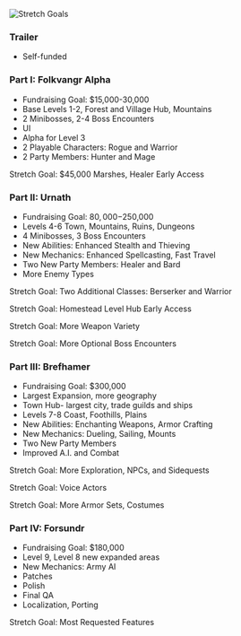 ![Stretch Goals](https://github.com/jcongerkallas1/Folkvangr/blob/master/Images/campaign_outline_promotional.jpg)

### Trailer
- Self-funded

### Part I: Folkvangr Alpha
- Fundraising Goal: $15,000-30,000
- Base Levels 1-2, Forest and Village Hub, Mountains
- 2 Minibosses, 2-4 Boss Encounters
- UI
- Alpha for Level 3
- 2 Playable Characters: Rogue and Warrior
- 2 Party Members: Hunter and Mage

Stretch Goal: $45,000 Marshes, Healer Early Access

### Part II: Urnath
- Fundraising Goal: $80,000-$250,000
- Levels 4-6 Town, Mountains, Ruins, Dungeons
- 4 Minibosses, 3 Boss Encounters
- New Abilities: Enhanced Stealth and Thieving
- New Mechanics: Enhanced Spellcasting, Fast Travel
- Two New Party Members: Healer and Bard
- More Enemy Types

Stretch Goal: Two Additional Classes: Berserker and Warrior

Stretch Goal: Homestead Level Hub Early Access

Stretch Goal: More Weapon Variety

Stretch Goal: More Optional Boss Encounters

### Part III: Brefhamer
- Fundraising Goal: $300,000
- Largest Expansion, more geography
- Town Hub- largest city, trade guilds and ships
- Levels 7-8 Coast, Foothills, Plains
- New Abilities: Enchanting Weapons, Armor Crafting
- New Mechanics: Dueling, Sailing, Mounts
- Two New Party Members
- Improved A.I. and Combat

Stretch Goal: More Exploration, NPCs, and Sidequests

Stretch Goal: Voice Actors

Stretch Goal: More Armor Sets, Costumes

### Part IV: Forsundr
- Fundraising Goal: $180,000
- Level 9, Level 8 new expanded areas
- New Mechanics: Army AI
- Patches
- Polish
- Final QA
- Localization, Porting

Stretch Goal: Most Requested Features

